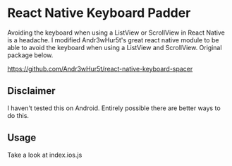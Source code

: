 
# React Native Keyboard Padder

Avoiding the keyboard when using a ListView or ScrollView in React Native is a headache. I modified Andr3wHur5t's great react native module to be able to avoid the keyboard when using a ListView and ScrollView. Original package below. 

https://github.com/Andr3wHur5t/react-native-keyboard-spacer

## Disclaimer

I haven't tested this on Android. 
Entirely possible there are better ways to do this.

## Usage

Take a look at index.ios.js


